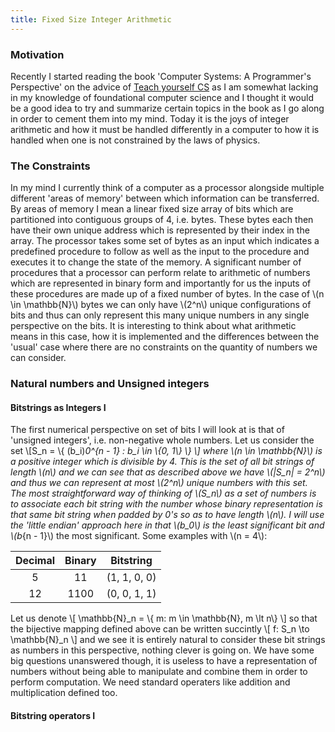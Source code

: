 ```yaml
---
title: Fixed Size Integer Arithmetic
---
```


### Motivation

Recently I started reading the book 'Computer Systems: A Programmer's Perspective' on the advice of [Teach yourself CS](www.teachyourselfcs.com) as I am somewhat lacking in my knowledge of foundational computer science and I thought it would be a good idea to try and summarize certain topics in the book as I go along in order to cement them into my mind. Today it is the joys of integer arithmetic and how it must be handled differently in a computer to how it is handled when one is not constrained by the laws of physics.

### The Constraints

In my mind I currently think of a computer as a processor alongside multiple different 'areas of memory' between which information can be transferred. By areas of memory I mean a linear fixed size array of bits which are partitioned into contiguous groups of 4, i.e. bytes. These bytes each then have their own unique address which is represented by their index in the array. The processor takes some set of bytes as an input which indicates a predefined procedure to follow as well as the input to the procedure and executes it to change the state of the memory. A significant number of procedures that a processor can perform relate to arithmetic of numbers which are represented in binary form and importantly for us the inputs of these procedures are made up of a fixed number of bytes. In the case of \\(n \\in \\mathbb{N}\\) bytes we can only have \\(2^n\\) unique configurations of bits and thus can only represent this many unique numbers in any single perspective on the bits. It is interesting to think about what arithmetic means in this case, how it is implemented and the differences between the 'usual' case where there are no constraints on the quantity of numbers we can consider.

### Natural numbers and Unsigned integers

#### Bitstrings as Integers I

The first numerical perspective on set of bits I will look at is that of 'unsigned integers', i.e. non-negative whole numbers. Let us consider the set \\[S_n = \\{ (b_i)_0^{n - 1} : b_i \\in \\{0, 1\\} \\}  \\] where \\(n \\in \\mathbb{N}\\) is a positive integer which is divisible by 4. This is the set of all bit strings of length \\(n\\) and we can see that as described above we have \\(|S_n| = 2^n\\) and thus we can represent at most \\(2^n\\) unique numbers with this set. The most straightforward way of thinking of \\(S_n\\) as a set of numbers is to associate each bit string with the number whose binary representation is that same bit string when padded by 0's so as to have length \\(n\\). I will use the 'little endian' approach here in that \\(b_0\\) is the least significant bit and \\(b_{n - 1}\\) the most significant. Some examples with \\(n = 4\\):

|  Decimal  |  Binary  |  Bitstring  |
| :---: | :---: | :---: |
| 5       | 11    | (1, 1, 0, 0) |
| 12       | 1100    | (0, 0, 1, 1) |

Let us denote \\[ \\mathbb{N}_n = \\{ m: m \\in \\mathbb{N}, m \\lt n\\} \\] so that the bijective mapping defined above can be written succintly \\[ f: S_n \\to \\mathbb{N}_n \\] and we see it is entirely natural to consider these bit strings as numbers in this perspective, nothing clever is going on. We have some big questions unanswered though, it is useless to have a representation of numbers without being able to manipulate and combine them in order to perform computation. We need
standard operaters like addition and multiplication defined too.

#### Bitstring operators I
